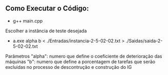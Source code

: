 ## Como Executar o Código:

- g++ main.cpp

Escolher a instância de teste desejada

- a.exe alpha b < ./Entradas/instancia-2-5-02-02.txt > ./Saidas/saida-2-5-02-02.txt

Parâmetros
"alpha": numero que define o coeficiente de deterioração das máquinas
"b": numero que define a porcentagem de tarefas que serão excluidas no processo de descontrução e construção do IG